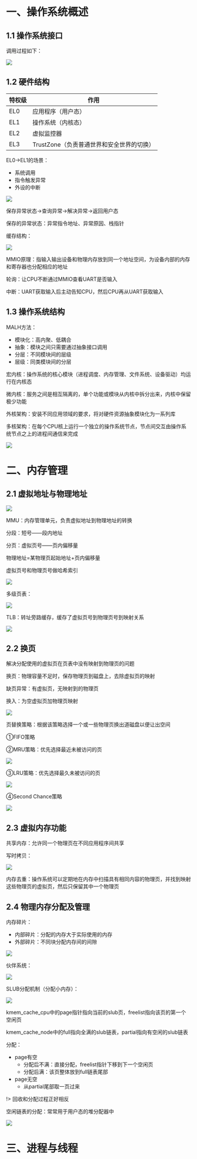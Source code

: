 # 一、操作系统概述

## 1.1 操作系统接口

调用过程如下：

![](《现代操作系统》读书笔记/操作系统接口.jpg)

## 1.2 硬件结构

| 特权级 | 作用                                      |
| ------ | ----------------------------------------- |
| EL0    | 应用程序（用户态）                        |
| EL1    | 操作系统（内核态）                        |
| EL2    | 虚拟监控器                                |
| EL3    | TrustZone（负责普通世界和安全世界的切换） |

EL0→EL1的场景：

+ 系统调用
+ 指令触发异常
+ 外设的中断

![](《现代操作系统》读书笔记/特权级.jpg)

保存异常状态→查询异常→解决异常→返回用户态

保存的异常状态：异常指令地址、异常原因、栈指针

缓存结构：

![](《现代操作系统》读书笔记/image-20210419204412006.png)

MMIO原理：指输入输出设备和物理内存放到同一个地址空间，为设备内部的内存和寄存器也分配相应的地址

轮询：让CPU不断通过MMIO查看UART是否输入

中断：UART获取输入后主动告知CPU，然后CPU再从UART获取输入

## 1.3 操作系统结构

MALH方法：

+ 模块化：高内聚、低耦合
+ 抽象：模块之间只需要通过抽象接口调用
+ 分层：不同模块间的层级
+ 层级：同类模块间的分层

宏内核：操作系统的核心模块（进程调度、内存管理、文件系统、设备驱动）均运行在内核态

微内核：服务之间是相互隔离的，单个功能或模块从内核中拆分出来，内核中保留极少功能

外核架构：安装不同应用领域的要求，将对硬件资源抽象模块化为一系列库

多核架构：在每个CPU核上运行一个独立的操作系统节点，节点间交互由操作系统节点之上的进程间通信来完成

![](《现代操作系统》读书笔记/image-20210419210952966.png)

# 二、内存管理

## 2.1 虚拟地址与物理地址

![](《现代操作系统》读书笔记/image-20210419211240475.png)

MMU：内存管理单元，负责虚拟地址到物理地址的转换

分段：短号——段内地址

分页：虚拟页号——页内偏移量

物理地址=某物理页起始地址+页内偏移量

虚拟页号和物理页号做哈希索引

![](《现代操作系统》读书笔记/分页.jpg)

多级页表：

![](《现代操作系统》读书笔记/image-20210419212727179.png)

TLB：转址旁路缓存，缓存了虚拟页号到物理页号到映射关系

![](《现代操作系统》读书笔记/image-20210419213114581.png)

## 2.2 换页

解决分配使用的虚拟页在页表中没有映射到物理页的问题

换页：物理容量不足时，保存物理页到磁盘上，去除虚拟页的映射

缺页异常：有虚拟页，无映射到的物理页

换入：为空虚拟页加物理页映射

![](《现代操作系统》读书笔记/image-20210419214245286.png)

页替换策略：根据该策略选择一个或一些物理页换出道磁盘以便让出空间

①FIFO策略

②MRU策略：优先选择最近未被访问的页

![](《现代操作系统》读书笔记/MRU.jpg)

③LRU策略：优先选择最久未被访问的页

![](《现代操作系统》读书笔记/LRU.jpg)

④Second Chance策略

![](《现代操作系统》读书笔记/SecondChance.jpg)

## 2.3 虚拟内存功能

共享内存：允许同一个物理页在不同应用程序间共享

写时拷贝：

![](《现代操作系统》读书笔记/写时拷贝.jpg)

内存去重：操作系统可以定期地在内存中扫描具有相同内容的物理页，并找到映射这些物理页的虚拟页，然后只保留其中一个物理页

## 2.4 物理内存分配及管理

内存碎片：

+ 内部碎片：分配的内存大于实际使用的内存
+ 外部碎片：不同块分配内存间的间隙

![](《现代操作系统》读书笔记/内部碎片.jpg)

伙伴系统：

![](《现代操作系统》读书笔记/伙伴系统.jpg)

SLUB分配机制（分配小内存）：

![](《现代操作系统》读书笔记/SLAB.jpg)

kmem_cache_cpu中的page指针指向当前的slub页，freelist指向该页的第一个空闲页

kmem_cache_node中的full指向全满的slub链表，partial指向有空闲的slub链表

分配：

+ page有空
  + 分配后不满：直接分配，freelist指针下移到下一个空闲页
  + 分配后满：该页整体放到full链表尾部
+ page无空
  + 从partial尾部取一页过来

!> 回收和分配过程正好相反

空闲链表的分配：常常用于用户态的堆分配器中

![](《现代操作系统》读书笔记/空闲链表的分配.jpg)

# 三、进程与线程

